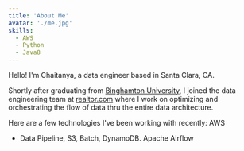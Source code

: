 ```yaml
---
title: 'About Me'
avatar: './me.jpg'
skills:
  - AWS
  - Python
  - Java8
---
```


Hello! I'm Chaitanya, a data engineer based in Santa Clara, CA.

Shortly after graduating from [Binghamton University](https://www.binghamton.edu/), I joined the data engineering team at [realtor.com](https://www.realtor.com/) where I work on optimizing and orchestrating the flow of data thru the entire data architecture. 

Here are a few technologies I've been working with recently:
AWS
  - Data Pipeline, S3, Batch, DynamoDB.
Apache Airflow

